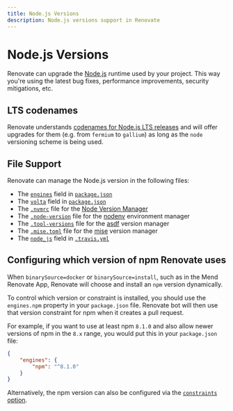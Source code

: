 ```yaml
---
title: Node.js Versions
description: Node.js versions support in Renovate
---
```


# Node.js Versions

Renovate can upgrade the [Node.js](https://nodejs.org/en/) runtime used by your project.
This way you're using the latest bug fixes, performance improvements, security mitigations, etc.

## LTS codenames

Renovate understands [codenames for Node.js LTS releases](https://github.com/nodejs/Release/blob/main/CODENAMES.md) and will offer upgrades for them (e.g. from `fermium` to `gallium`) as long as the `node` versioning scheme is being used.

## File Support

Renovate can manage the Node.js version in the following files:

-   The [`engines`](https://docs.npmjs.com/files/package.json#engines) field in [`package.json`](https://docs.npmjs.com/files/package.json)
-   The [`volta`](https://docs.volta.sh/guide/understanding#managing-your-project) field in [`package.json`](https://docs.npmjs.com/files/package.json)
-   The [`.nvmrc`](https://github.com/creationix/nvm#nvmrc) file for the [Node Version Manager](https://github.com/creationix/nvm)
-   The [`.node-version`](https://github.com/nodenv/nodenv#choosing-the-node-version) file for the [nodenv](https://github.com/nodenv/nodenv) environment manager
-   The [`.tool-versions`](https://asdf-vm.com/manage/configuration.html#tool-versions) file for the [asdf](https://github.com/asdf-vm/asdf) version manager
-   The [`.mise.toml`](https://mise.jdx.dev/configuration.html#mise-toml) file for the [mise](https://github.com/jdx/mise) version manager
-   The [`node_js`](https://docs.travis-ci.com/user/languages/javascript-with-nodejs/#Specifying-Node.js-versions) field in [`.travis.yml`](https://docs.travis-ci.com/user/customizing-the-build/)

## Configuring which version of npm Renovate uses

When `binarySource=docker` or `binarySource=install`, such as in the Mend Renovate App, Renovate will choose and install an `npm` version dynamically.

To control which version or constraint is installed, you should use the `engines.npm` property in your `package.json` file.
Renovate bot will then use that version constraint for npm when it creates a pull request.

For example, if you want to use at least npm `8.1.0` and also allow newer versions of npm in the `8.x` range, you would put this in your `package.json` file:

```json title="package.json"
{
    "engines": {
        "npm": "^8.1.0"
    }
}
```

Alternatively, the npm version can also be configured via the [`constraints` option](./configuration-options.md#constraints).
